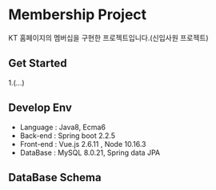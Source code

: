 # Membership Project

KT 홈페이지의 멤버십을 구현한 프로젝트입니다.(신입사원 프로젝트)

## Get Started

1.(...)

## Develop Env

- Language : Java8, Ecma6  
- Back-end : Spring boot 2.2.5  
- Front-end : Vue.js 2.6.11 , Node 10.16.3
- DataBase : MySQL 8.0.21, Spring data JPA  

## DataBase Schema
